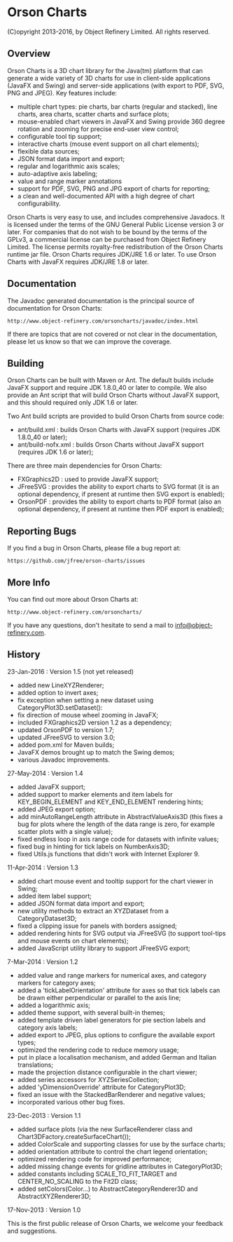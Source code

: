 Orson Charts
============

(C)opyright 2013-2016, by Object Refinery Limited.  All rights reserved.


Overview
--------
Orson Charts is a 3D chart library for the Java(tm) platform that can generate a wide variety of 3D charts for use in client-side applications (JavaFX and Swing) and server-side applications (with export to PDF, SVG, PNG and JPEG). Key features include:

- multiple chart types: pie charts, bar charts (regular and stacked), line charts, area charts, scatter charts and surface plots;
- mouse-enabled chart viewers in JavaFX and Swing provide 360 degree rotation and zooming for precise end-user view control;
- configurable tool tip support;
- interactive charts (mouse event support on all chart elements);
- flexible data sources; 
- JSON format data import and export;
- regular and logarithmic axis scales;
- auto-adaptive axis labeling;
- value and range marker annotations
- support for PDF, SVG, PNG and JPG export of charts for reporting;
- a clean and well-documented API with a high degree of chart configurability.

Orson Charts is very easy to use, and includes comprehensive Javadocs.  It is licensed under the terms of the GNU General Public License version 3 or later.  For companies that do not wish to be bound by the terms of the GPLv3, a commercial license can be purchased from Object Refinery Limited.  The license permits royalty-free redistribution of the Orson Charts runtime jar file.  Orson Charts requires JDK/JRE 1.6 or later.  To use Orson Charts with JavaFX requires JDK/JRE 1.8 or later.


Documentation
-------------
The Javadoc generated documentation is the principal source of documentation for Orson Charts:

    http://www.object-refinery.com/orsoncharts/javadoc/index.html

If there are topics that are not covered or not clear in the documentation, please let us know so that we can improve the coverage.


Building
--------
Orson Charts can be built with Maven or Ant.  The default builds include JavaFX support and require JDK 1.8.0_40 or later to compile.  We also provide an Ant script that will build Orson Charts without JavaFX support, and this should required only JDK 1.6 or later.

Two Ant build scripts are provided to build Orson Charts from source code:

- ant/build.xml : builds Orson Charts with JavaFX support (requires JDK 1.8.0_40 or later);
- ant/build-nofx.xml : builds Orson Charts without JavaFX support (requires JDK 1.6 or later);

There are three main dependencies for Orson Charts:

- FXGraphics2D : used to provide JavaFX support;
- JFreeSVG : provides the ability to export charts to SVG format (it is an optional dependency, if present at runtime then SVG export is enabled);
- OrsonPDF : provides the ability to export charts to PDF format (also an optional dependency, if present at runtime then PDF export is enabled);


Reporting Bugs
--------------
If you find a bug in Orson Charts, please file a bug report at:

    https://github.com/jfree/orson-charts/issues


More Info
---------
You can find out more about Orson Charts at:

    http://www.object-refinery.com/orsoncharts/

If you have any questions, don't hesitate to send a mail to info@object-refinery.com.


History
-------

23-Jan-2016 : Version 1.5 (not yet released)

- added new LineXYZRenderer;
- added option to invert axes;
- fix exception when setting a new dataset using CategoryPlot3D.setDataset():
- fix direction of mouse wheel zooming in JavaFX;
- included FXGraphics2D version 1.2 as a dependency;
- updated OrsonPDF to version 1.7;
- updated JFreeSVG to version 3.0;
- added pom.xml for Maven builds;
- JavaFX demos brought up to match the Swing demos;
- various Javadoc improvements.


27-May-2014 : Version 1.4

- added JavaFX support;
- added support to marker elements and item labels for KEY_BEGIN_ELEMENT and KEY_END_ELEMENT rendering hints;
- added JPEG export option;
- add minAutoRangeLength attribute in AbstractValueAxis3D (this fixes a bug for plots where the length of the data range is zero, for example scatter plots with a single value);
- fixed endless loop in axis range code for datasets with infinite values;
- fixed bug in hinting for tick labels on NumberAxis3D;
- fixed Utils.js functions that didn't work with Internet Explorer 9.


11-Apr-2014 : Version 1.3

- added chart mouse event and tooltip support for the chart viewer in Swing;
- added item label support;
- added JSON format data import and export;
- new utility methods to extract an XYZDataset from a CategoryDataset3D;
- fixed a clipping issue for panels with borders assigned;
- added rendering hints for SVG output via JFreeSVG (to support tool-tips 
and mouse events on chart elements);
- added JavaScript utility library to support JFreeSVG export;


7-Mar-2014 : Version 1.2

- added value and range markers for numerical axes, and category markers for category axes;
- added a 'tickLabelOrientation' attribute for axes so that tick labels can be drawn either perpendicular or parallel to the axis line;
- added a logarithmic axis;
- added theme support, with several built-in themes;
- added template driven label generators for pie section labels and category axis labels;
- added export to JPEG, plus options to configure the available export types;
- optimized the rendering code to reduce memory usage;
- put in place a localisation mechanism, and added German and Italian translations;
- made the projection distance configurable in the chart viewer;
- added series accessors for XYZSeriesCollection;
- added 'yDimensionOverride' attribute for CategoryPlot3D;
- fixed an issue with the StackedBarRenderer and negative values;
- incorporated various other bug fixes.


23-Dec-2013 : Version 1.1

- added surface plots (via the new SurfaceRenderer class and Chart3DFactory.createSurfaceChart());
- added ColorScale and supporting classes for use by the surface charts;
- added orientation attribute to control the chart legend orientation;
- optimized rendering code for improved performance;
- added missing change events for gridline attributes in CategoryPlot3D;
- added constants including SCALE_TO_FIT_TARGET and CENTER_NO_SCALING to the Fit2D class;
- added setColors(Color...) to AbstractCategoryRenderer3D and AbstractXYZRenderer3D;


17-Nov-2013 : Version 1.0

This is the first public release of Orson Charts, we welcome your feedback and suggestions.
